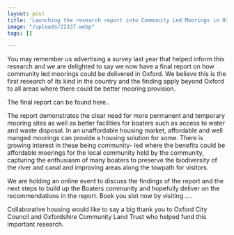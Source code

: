 ```yaml
---
layout: post
title: 'Launching the research report into Community Led Moorings in Oxford '
image: "/uploads/22337.webp"
tags: []

---
```

You may remember us advertising a survey last year that helped inform this research and we are delighted to say we now have a final report on how community led moorings could be delivered in Oxford.  We believe this is the first research of its kind in the country and the finding apply beyond Oxford to all areas where there could be better mooring provision. 

The final report can be found here..

The report demonstrates the clear need for more permanent and temporary mooring sites as well as better facilities for boaters such as access to water and waste disposal. In an unaffordable housing market, affordable and well manged moorings can provide a housing solution for some. There is growing interest in these being community- led where the benefits could be affordable moorings for the local community held by the community, capturing the enthusiasm of many boaters to preserve the biodiversity of the river and canal and improving areas along the towpath for visitors. 

We are holding an online event to discuss the findings of the report and the next steps to build up the Boaters community and hopefully deliver on the recommendations in the report. Book you slot now by visiting ....

Collaborative housing would like to say a big thank you to Oxford City Council and Oxfordshire Community Land Trust who helped fund this important research. 
